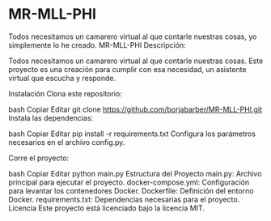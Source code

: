 # MR-MLL-PHI
Todos necesitamos un camarero virtual al que contarle nuestras cosas, yo simplemente lo he creado. 
MR-MLL-PHI
Descripción:

Todos necesitamos un camarero virtual al que contarle nuestras cosas. Este proyecto es una creación para cumplir con esa necesidad, un asistente virtual que escucha y responde.

Instalación
Clona este repositorio:

bash
Copiar
Editar
git clone https://github.com/borjabarber/MR-MLL-PHI.git
Instala las dependencias:

bash
Copiar
Editar
pip install -r requirements.txt
Configura los parámetros necesarios en el archivo config.py.

Corre el proyecto:

bash
Copiar
Editar
python main.py
Estructura del Proyecto
main.py: Archivo principal para ejecutar el proyecto.
docker-compose.yml: Configuración para levantar los contenedores Docker.
Dockerfile: Definición del entorno Docker.
requirements.txt: Dependencias necesarias para el proyecto.
Licencia
Este proyecto está licenciado bajo la licencia MIT.
